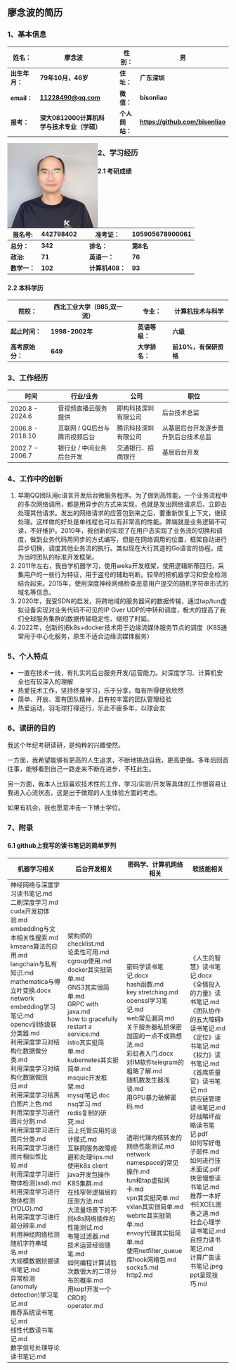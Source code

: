 ## 廖念波的简历

### 1、基本信息

| 姓名：         | 廖念波                                      |      | 性别：         | 男                               |
| -------------- | ------------------------------------------- | ---- | -------------- | -------------------------------- |
| **出生年月：** | **79年10月，46岁**                          |      | **住址：**     | **广东深圳**                     |
| **email：**    | **11228490@qq.com**                         |      | **微信：**     | **bisonliao**                    |
| **报考：**     | **深大0812000计算机科学与技术专业（学硕）** |      | **个人网站：** | **https://github.com/bisonliao** |



<img src="img/bison.png" alt="image-20250228110145713" style="zoom:25%;" align="left" />





### 2、学习经历

#### 2.1 考研成绩

| 报名号:      | 442798402 |      | 准考证：        | 105905678900061 |
| ------------ | --------- | ---- | --------------- | --------------- |
| **总分：**   | **342**   |      | **排名：**      | **第8名**       |
| **政治:**    | **71**    |      | **英语一：**    | **76**          |
| **数学一：** | **102**   |      | **计算机408：** | **93**          |

#### 2.2 本科学历

| 院校：           | 西北工业大学（985,双一流） |      | 专业：         | 计算机技术与科学      |
| ---------------- | -------------------------- | ---- | -------------- | --------------------- |
| **起止时间：**   | **1998-2002年**            |      | **英语等级：** | **六级**              |
| **高考原始分：** | **649**                    |      | **大学排名：** | **前10%，有保研资格** |



### 3、工作经历

| 时间             | 行业/业务                     | 公司                 | 职位                                 |
| ---------------- | ----------------------------- | -------------------- | ------------------------------------ |
| 2020.8 - 2024.6  | 音视频直播云服务提供          | 即构科技深圳有限公司 | 后台技术总监                         |
| 2006.8 - 2018.10 | 互联网 / QQ后台与腾讯视频后台 | 腾讯科技深圳有限公司 | 从基层后台开发逐步晋升到后台技术总监 |
| 2002.7 - 2006.7  | 银行业 / 中间业务后台开发     | 交通银行、招商银行   | 基层后台开发                         |

### 4、工作中的创新

1. 早期QQ团队用c语言开发后台微服务程序。为了做到高性能，一个业务流程中的多次网络调用，都是用异步的方式来实现，也就是发出网络请求后，立即去处理其他请求。发出的网络请求的应答包到来之后，要重新恢复上下文，继续处理。这样做的好处是单线程也可以有非常高的性能。弊端就是业务逻辑不可读，不好维护。2010年，我创新的实现了在用户态实现了业务流的切换和调度，做到业务代码用同步的方式编写，但是在网络调用的位置，框架自动进行异步切换，调度其他业务流的执行。类似现在大行其道的Go语言的协程。成为当时团队的标准开发框架。
2. 2011年左右，我自学机器学习，使用weka开发框架，使用逻辑斯蒂回归，采集用户的一些行为特征，用于盗号的辅助判断。较早的把机器学习和安全检测结合起来。2015年，使用深度神经网络检查恶意用户提交的随机字符串形式的域名等信息。
3. 2020年，我受SDN的启发，将跨地域的服务器间的数据传输，通过tap/tun虚拟设备实现对业务代码不可见的IP Over UDP的中转和调度，极大的提高了我们全球服务集群的数据传输稳定性、缩短了时延。
4. 2022年，创新的把k8s+docker技术用于边缘流媒体服务节点的调度（K8S通常用于中心化服务，原生不适合边缘流媒体服务）

### 5、个人特点

- 一直在技术一线，有扎实的后台服务开发/运营能力。对深度学习、计算机安全也有较深入的理解
- 热爱技术工作，坚持终身学习，乐于分享，每有所得便欣欣然
- 简单、开放、富有团队精神，且有较丰富的团队管理经验
- 热爱运动，羽毛球打得还行，乐此不疲多年，以球会友



### 6、读研的目的

我这个年纪考研读研，是纯粹的兴趣使然。

一方面，我希望能够有更高的人生追求，不断地挑战自我，更高更强。多年后回首往事，能够看到自己一路走来不断在进步，不枉此生。

另一方面，我本人比较喜欢技术性的工作，学习/实验/开发等具体的工作很容易让我进入心流状态，这是出于微观的人生体验方面的考虑。

如果有机会，我也愿意冲击一下博士学位。



### 7、附录

#### 6.1  github上我写的读书笔记的简单罗列

| 机器学习相关                                                 | 后台开发相关                                                 | 密码学、计算机网络相关                                       | 软技能相关                                                   |
| ------------------------------------------------------------ | ------------------------------------------------------------ | ------------------------------------------------------------ | ------------------------------------------------------------ |
| 神经网络与深度学习读书笔记.md<br/>二刷深度学习.md<br/>cuda开发初体验.md<br/>embedding与文本相关性搜索.md<br/>kmeans算法的应用.md<br/>langchain与私有知识.md<br/>mathematica与傅立叶变换.docx<br/>network embedding学习笔记.md<br/>opencv训练级联分类器.md<br/>利用深度学习对结构化数据做分类.md<br/>利用深度学习对结构化数据做回归.md<br/>利用深度学习给黑白图片上色.md<br/>利用深度学习进行图片分割.md<br/>利用深度学习进行图片分类.md<br/>利用深度学习进行图片相似性比较.md<br/>利用深度学习进行物体检测(ssd).md<br/>利用深度学习进行物体检测(YOLO).md<br/>利用深度学习进行超分辨率.md<br/>利用神经网络检测随机字符串域名.md<br/>大规模数据挖掘读书笔记.md<br/>异常检测(anomaly detection)学习笔记.md<br/>推荐系统读书笔记.md<br/>线性代数读书笔记.md<br/>数字信号处理导论读书笔记.md | 架构师的checklist.md<br/>论柔性可用.md<br/>cgroup使用.md<br/>docker其实挺简单.md<br/>GNS3其实很简单.md<br/>GRPC with java.md<br/>how to gracefully restart a service.md<br/>istio其实挺简单.md<br/>kubernetes其实挺简单.md<br/>msquic开发框架.md<br/>mysql笔记.doc<br/>nsq学习.md<br/>redis复制的研究.md<br/>云上托管应用的设计模式.md<br/>互联网服务故障规避和处理tips.md<br/>使用k8s client java开发包操作K8S集群.md<br/>在线窄带逻辑层的压测方法.md<br/>大流量场景下的不同k8s网络插件的性能测试.md<br/>布隆过滤器.md<br/>技术运营经验随笔.md<br/>如何编程计算试验次数很大的二项分布的概率.md<br/>用kopf开发一个CRD的operator.md | 密码学读书笔记.docx<br/>hash函数.md<br/>key stretching.md<br/>openssl学习笔记.md<br/>web常见漏洞.md<br/>关于服务器私钥保密加固的一点不成熟想法.md<br/>彩虹表入门.docx<br/>对IM软件telegram的粗略了解.md<br/>随机数发生器浅谈.md<br/>用GPU暴力破解密码.md<br/><br/><br/><br/>透明代理内核转发的网络性能测试.md<br/>network namespace的常见操作.md<br/>tun和tap虚拟网卡.md<br/>vpn其实挺简单.md<br/>vxlan其实很简单.md<br/>webrtc其实挺简单.md<br/>envoy代理其实挺简单.md<br/>使用netfilter_queue库hook网络包.md<br/>socks5.md<br/>http2.md | 《人生的智慧》读书笔记.docx<br/>《全情投入的力量》读书笔记.md<br/>《团队协作的五大障碍》读书笔记.md<br/>《定位》读书笔记.md<br/>《权力》读书笔记.md<br/>《首席质量官》读书笔记.md<br/>供应链管理读书笔记.md<br/>好战略坏战略读书笔记.pdf<br/>如何写好电子邮件.md<br/>如何进行技术面试.pdf<br/>快思慢想读书笔记.md<br/>推荐一本好书EXCEL图表之道.md<br/>社会心理学读书笔记.md<br/>自控力读书笔记.md<br/>计算广告读书笔记.jpeg<br/>ppt呈现技巧.md |











